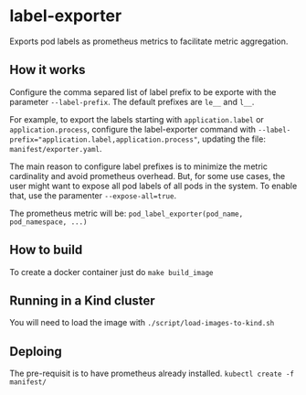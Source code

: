 # label-exporter
Exports pod labels as prometheus metrics to facilitate metric aggregation.


## How it works
Configure the comma separed list of label prefix to be exporte with the parameter `--label-prefix`. The default prefixes are `le__` and `l__`.

For example, to export the labels starting with `application.label` or `application.process`, configure the label-exporter command with `--label-prefix="application.label,application.process"`, updating the file: `manifest/exporter.yaml`.

The main reason to configure label prefixes is to minimize the metric cardinality and avoid prometheus overhead. But, for some use cases, the user might want to expose all pod labels of all pods in the system. To enable that, use the paramenter `--expose-all=true`.

The prometheus metric will be: `pod_label_exporter(pod_name, pod_namespace, ...)`

## How to build
To create a docker container just do `make build_image`

## Running in a Kind cluster
You will need to load the image with `./script/load-images-to-kind.sh`

## Deploing
The pre-requisit is to have prometheus already installed.
`kubectl create -f manifest/`

